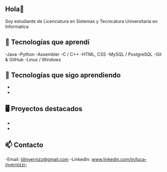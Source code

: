 ## Hola👋
Soy estudiante de Licenciatura en Sistemas y Tecnicatura Universitaria en Informatica 

## 🧰 Tecnologías que aprendí
-Java
-Python
-Assembler
-C / C++
-HTML, CSS
-MySQL / PostgreSQL
-Git & GitHub
-Linux / Windows

## 🌱 Tecnologías que sigo aprendiendo 
-
-

## 🖥️ Proyectos destacados
-
-

## 📫 Contacto
-Email: ldinvernizz@gmail.com
-LinkedIn: www.linkedin.com/in/luca-invernizzi-

